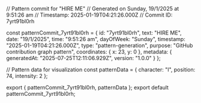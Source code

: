 // Pattern commit for "HIRE ME"
// Generated on Sunday, 19/1/2025 at 9:51:26 am
// Timestamp: 2025-01-19T04:21:26.000Z
// Commit ID: 7yrt91bl0rh

const patternCommit_7yrt91bl0rh = {
  id: "7yrt91bl0rh",
  text: "HIRE ME",
  date: "19/1/2025",
  time: "9:51:26 am",
  dayOfWeek: "Sunday",
  timestamp: "2025-01-19T04:21:26.000Z",
  type: "pattern-generation",
  purpose: "GitHub contribution graph pattern",
  coordinates: {
    x: 23,
    y: 0
  },
  metadata: {
    generatedAt: "2025-07-25T12:11:06.929Z",
    version: "1.0.0"
  }
};

// Pattern data for visualization
const patternData = {
  character: "I",
  position: 74,
  intensity: 2
};

export { patternCommit_7yrt91bl0rh, patternData };
export default patternCommit_7yrt91bl0rh;
